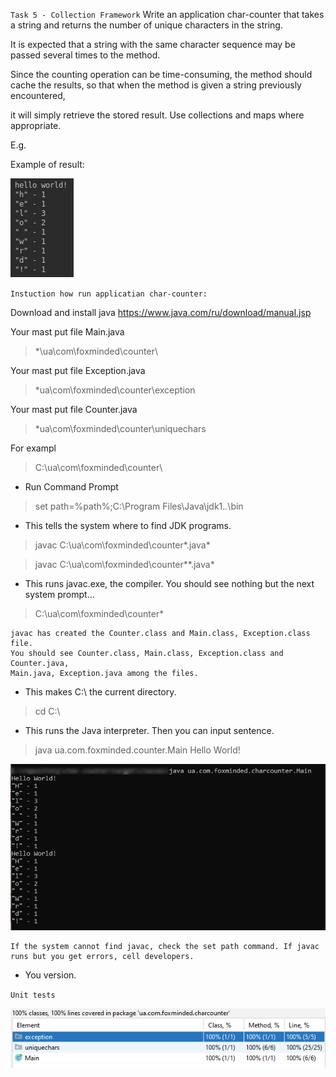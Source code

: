 `Task 5 - Collection Framework`
Write an application char-counter that takes a string and returns the number of unique characters in the string.

It is expected that a string with the same character sequence may be passed several times to the method.

Since the counting operation can be time-consuming, the method should cache the results, so that when the method is given a string previously encountered,

it will simply retrieve the stored result. Use collections and maps where appropriate.

E.g.

Example of result:

![alt text](docs/Task_5.png "Task 5 - Collection Framework")

`Instuction how run applicatian char-counter:`

Download and install java  https://www.java.com/ru/download/manual.jsp

Your mast put file Main.java
>*\ua\com\foxminded\counter\

Your mast put file Exception.java
>*ua\com\foxminded\counter\exception

Your mast put file Counter.java
>*ua\com\foxminded\counter\uniquechars


For exampl 

>C:\ua\com\foxminded\counter\

* Run Command Prompt

 >set path=%path%;C:\Program Files\Java\jdk1.*.*\bin

* This tells the system where to find JDK programs.

 >javac C:\ua\com\foxminded\counter\*.java*
 
 >javac C:\ua\com\foxminded\counter\*\*.java*

* This runs javac.exe, the compiler. You should see nothing but the next system prompt...

 >C:\ua\com\foxminded\counter\*
```
javac has created the Counter.class and Main.class, Exception.class file. 
You should see Counter.class, Main.class, Exception.class and Counter.java, 
Main.java, Exception.java among the files.
```

* This makes C:\ the current directory.

 >cd C:\

* This runs the Java interpreter. Then you can input sentence.

>java ua.com.foxminded.counter.Main 
Hello World!

![alt text](docs/Work_charcounter.png "As application works")
```
If the system cannot find javac, check the set path command. If javac runs but you get errors, cell developers.
```
* You version.


`Unit tests`
 
 ![alt text](docs/Task_5_Test_Code_Coverage.png "Task 5 - Coverage unit tests")